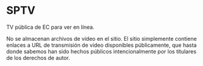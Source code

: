 # SPTV

TV pública de EC para ver en línea.

No se almacenan archivos de vídeo en el sitio. El sitio simplemente contiene enlaces a URL de transmisión
de video disponibles públicamente, que hasta donde sabemos han sido hechos públicos intencionalmente por
los titulares de los derechos de autor. 